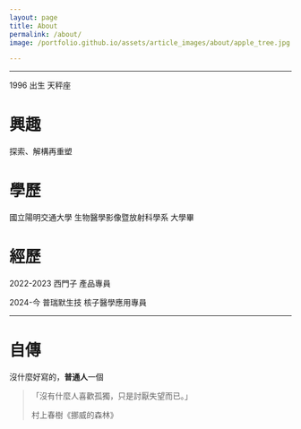 ```yaml
---
layout: page
title: About
permalink: /about/
image: /portfolio.github.io/assets/article_images/about/apple_tree.jpg

---
```

_________________

1996 出生  天秤座


# 興趣
探索、解構再重塑
# 學歷
國立陽明交通大學 生物醫學影像暨放射科學系 大學畢
# 經歷
2022-2023   西門子 產品專員

2024-今     普瑞默生技 核子醫學應用專員

***

# 自傳
沒什麼好寫的，**普通人**一個


>「沒有什麼人喜歡孤獨，只是討厭失望而已。」
>
> 村上春樹《挪威的森林》

